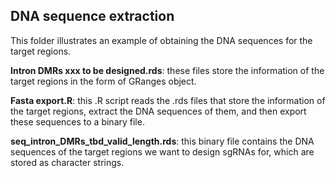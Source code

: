 ## DNA sequence extraction ## 

This folder illustrates an example of obtaining the DNA sequences for the target regions. 

**Intron DMRs xxx to be designed.rds**: these files store the information of the target regions in the form of GRanges object. 

**Fasta export.R**: this .R script reads the .rds files that store the information of the target regions, extract the DNA sequences of them, and then export these sequences to a binary file. 

**seq_intron_DMRs_tbd_valid_length.rds**: this binary file contains the DNA sequences of the target regions we want to design sgRNAs for, which are stored as character strings. 
